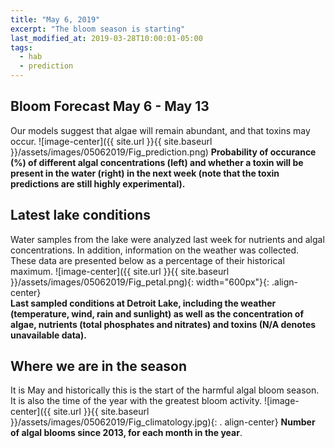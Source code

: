 ```yaml
---
title: "May 6, 2019"
excerpt: "The bloom season is starting"
last_modified_at: 2019-03-28T10:00:01-05:00
tags: 
  - hab
  - prediction
---
```

## Bloom Forecast May 6 - May 13
Our models suggest that algae will remain abundant, and that toxins may occur.
![image-center]({{ site.url }}{{ site.baseurl }}/assets/images/05062019/Fig_prediction.png)
__Probability of occurance (%) of different algal concentrations (left) and whether a toxin will be  present in the water (right) in the next week (note that the toxin predictions are still highly      experimental).__

## Latest lake conditions
Water samples from the lake were analyzed last week for nutrients and algal concentrations. In       addition, information on the weather was collected. These data are presented below as a percentage   of their historical maximum.
![image-center]({{ site.url }}{{ site.baseurl }}/assets/images/05062019/Fig_petal.png){:             width="600px"}{: .align-center}
<br clear="all" />
__Last sampled conditions at Detroit Lake, including the weather (temperature, wind, rain and        sunlight) as well as the concentration of algae, nutrients (total phosphates and nitrates) and       toxins (N/A denotes unavailable data).__

## Where we are in the season
It is May and historically this is the start of the harmful algal bloom season. It is also the time  of the year with the greatest bloom activity.
![image-center]({{ site.url }}{{ site.baseurl }}/assets/images/05062019/Fig_climatology.jpg){: .     align-center}
__Number of algal blooms since 2013, for each month in the year__.
